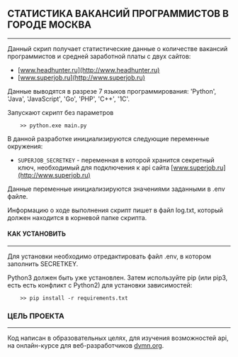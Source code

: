 ## СТАТИСТИКА ВАКАНСИЙ ПРОГРАММИСТОВ В ГОРОДЕ МОСКВА
<hr>

Данный скрип получает статистические данные о количестве вакансий программистов и средней заработной платы с двух сайтов:
* [www.headhunter.ru](http://www.headhunter.ru)
* [www.superjob.ru](http://www.superjob.ru)

Данные выводятся в разрезе 7 языков программирования: 'Python', 'Java', 'JavaScript', 'Go', 'PHP', 'C++', '1C'.

Запускают скрипт без параметров

```
    >> python.exe main.py
```	
В данной разработке инициализируются следующие переменные окружения:
- `SUPERJOB_SECRETKEY` - переменная в которой хранится секретный ключ, необходимый для подключения к api сайта [www.superjob.ru](http://www.superjob.ru)
		
Данные переменные инициализируются значениями заданными в .env файле.

Информацию о ходе выполнения скрипт пишет в файл log.txt, который должен находится в корневой папке скрипта.

#### КАК УСТАНОВИТЬ
<hr>

Для установки необходимо отредактировать файл .env, в котором заполнить SECRETKEY.

Python3 должен быть уже установлен. Затем используйте pip (или pip3, есть есть конфликт с Python2) для установки зависимостей:

```
    >> pip install -r requirements.txt
```

### ЦЕЛЬ ПРОЕКТА
<hr>

Код написан в образовательных целях, для изучения возможностей api, на онлайн-курсе для веб-разработчиков [dvmn.org](https://dvmn.org).
